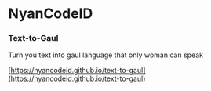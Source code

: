 # NyanCodeID

### Text-to-Gaul
Turn you text into gaul language that only woman can speak

[https://nyancodeid.github.io/text-to-gaul](https://nyancodeid.github.io/text-to-gaul)
